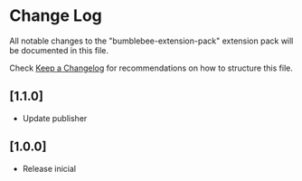 # Change Log

All notable changes to the "bumblebee-extension-pack" extension pack will be documented in this file.

Check [Keep a Changelog](http://keepachangelog.com/) for recommendations on how to structure this file.

## [1.1.0]

- Update publisher

## [1.0.0]

- Release inicial